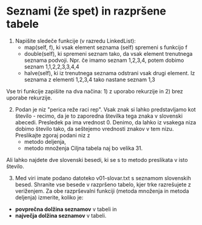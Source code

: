 # Seznami (že spet) in razpršene tabele

1. Napišite sledeče funkcije (v razredu LinkedList):
    - map(self, f), ki vsak element seznama (self) spremeni s funkcijo f
    - double(self), ki spremeni seznam tako, da vsak element trenutnega seznama podvoji. Npr. če imamo seznam 1,2,3,4, potem dobimo seznam 1,1,2,2,3,3,4,4
    - halve(self), ki iz trenutnega seznama odstrani vsak drugi element. Iz seznama z elementi 1,2,3,4 tako nastane seznam 1,3 

Vse tri funkcije zapišite na dva načina: 1) z uporabo rekurzije in 2) brez uporabe rekurzije.

2. Podan je niz "perica reže raci rep". Vsak znak si lahko predstavljamo kot število - recimo, da je to zaporedna številka tega znaka v slovenski abecedi. Presledek pa ima vrednost 0. Denimo, da lahko iz vsakega niza dobimo število tako, da seštejemo vrednosti znakov v tem nizu.
    Preslikajte zgoraj podani niz z
    - metodo deljenja,
    - metodo množenja 
Ciljna tabela naj bo velika 31.

Ali lahko najdete dve slovenski besedi, ki se s to metodo preslikata v isto število.


3. Med viri imate podano datoteko v01-slovar.txt s seznamom slovenskih besed. Shranite vse besede v razpršeno tabelo, kjer trke razrešujete z veriženjem. Za obe razprševalni funkciji (metoda množenja in metoda deljenja) izmerite, koliko je:
-  **povprečna dolžina seznamov** v tabeli in
- **največja dolžina seznamov** v tabeli.